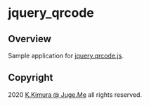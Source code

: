 # jquery_qrcode

## Overview

Sample application for [jquery.qrcode.js](https://github.com/jeromeetienne/jquery-qrcode).


## Copyright

2020 [K.Kimura @ Juge.Me](https://github.com/dotnsf) all rights reserved.
